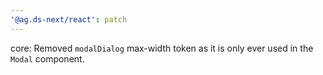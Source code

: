 ```yaml
---
'@ag.ds-next/react': patch
---
```


core: Removed `modalDialog` max-width token as it is only ever used in the `Modal` component.
